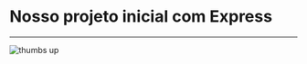 # Nosso projeto inicial com Express

---

![thumbs up](https://i.pinimg.com/736x/a6/37/38/a6373870819f3f07b8a1e07fa6ac9f45.jpg "thumbs up")